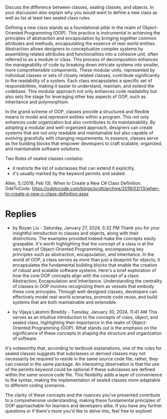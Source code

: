Discuss the difference between classes, sealing classes, and objects. In your discussion also explain why you would want to define a new class as well as list at least two sealed class rules.

Defining a new class stands as a foundational pillar in the realm of Object-Oriented Programming (OOP). This practice is instrumental in achieving the principles of abstraction and encapsulation by bringing together common attributes and methods, encapsulating the essence of real-world entities. Abstraction allows designers to conceptualize complex systems by assembling related attributes and functionalities into a cohesive unit, often referred to as a module or class. This process of decomposition enhances the manageability of code by breaking down intricate systems into smaller, more comprehensible components. These modular units, represented by individual classes or sets of closely related classes, contribute significantly to the readability of a system. Each class encapsulates a specific set of responsibilities, making it easier to understand, maintain, and extend the codebase. This modular approach not only enhances code readability but also sets the stage for leveraging other key aspects of OOP, such as inheritance and polymorphism.

In the grand scheme of OOP, classes provide a structured and flexible means to model and represent entities within a program. This not only enhances code organization but also contributes to its maintainability. By adopting a modular and well-organized approach, designers can create systems that are not only readable and maintainable but also capable of evolving gracefully with changing requirements. In essence, classes serve as the building blocks that empower developers to craft scalable, organized, and maintainable software solutions.

Two Rules of sealed classes contains:
* it restricts the list of subclasses that can extend it explicitly.
* it's usually marked by the keyword permits and sealed.


Allen, S.(2018, Feb 13). When to Create a New C# Class Definition. OdeToCode. https://odetocode.com/blogs/scott/archive/2018/02/13/when-to-create-a-new-c-class-definition.aspx

# Replies
* by Boyan Liu - Saturday, January 27, 2024, 5:32 PM
Thank you for your insightful introduction to classes and objects, along with their distinctions. The examples provided indeed make the concepts easily graspable. It's worth highlighting that the concept of a class is at the very heart of Object-Oriented Programming, encompassing key principles such as abstraction, encapsulation, and inheritance. In the world of OOP, a class serves as more than just a blueprint for objects; it encapsulates the fundamental building blocks that enable the creation of robust and scalable software systems. Here's a brief exploration of how the core OOP concepts align with the concept of a class: Abstraction, Encapsulation and Inheritance. Understanding the centrality of classes in OOP involves recognizing them as vessels that embody these core principles. Through well-designed classes, developers can effectively model real-world scenarios, promote code reuse, and build systems that are both maintainable and extensible.

* by Vijaya Lakshmi Bireddy - Tuesday, January 30, 2024, 11:41 AM
This serves as an intuitive introduction to the concepts of class, object, and sealed class, highlighting their importance in the realm of Object-Oriented Programming (OOP). What stands out is the emphasis on the significance of these concepts in shaping the structure and organization of software.

It's noteworthy that, according to textbook explanations, one of the rules for sealed classes suggests that subclasses or derived classes may not necessarily be required to reside in the same source code file; rather, they can coexist in the same package. An interesting observation is that the use of the permits keyword could be optional if these subclasses are defined within the same source code file. This flexibility adds a layer of convenience to the syntax, making the implementation of sealed classes more adaptable to different coding scenarios.

The clarity of these concepts and the nuances you've presented contribute to a comprehensive understanding, making these fundamental principles of OOP approachable for learners and developers alike. If you have any further questions or if there's more you'd like to delve into, feel free to explore!